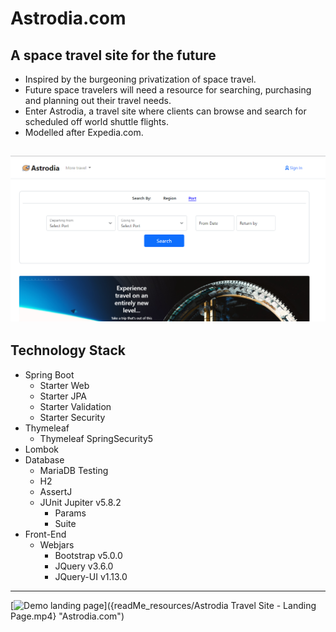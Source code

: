 # Astrodia.com
## A space travel site for the future
- Inspired by the burgeoning privatization of space travel.
- Future space travelers will need a resource for searching, purchasing and planning out their travel needs.
- Enter Astrodia, a travel site where clients can browse and search for scheduled off world shuttle flights.
- Modelled after Expedia.com.

![Homepage](readMe_resources/astrodia_landing_page.png)
---
## Technology Stack
- Spring Boot
  - Starter Web  
  - Starter JPA
  - Starter Validation
  - Starter Security
- Thymeleaf
  - Thymeleaf SpringSecurity5
- Lombok
- Database
  - MariaDB
Testing
  - H2
  - AssertJ
  - JUnit Jupiter v5.8.2
    - Params
    - Suite
- Front-End
  - Webjars
    - Bootstrap v5.0.0
    - JQuery v3.6.0
    - JQuery-UI v1.13.0
---
[![Demo landing page]({readMe_resources/astrodia_landing_page.png})]({readMe_resources/Astrodia Travel Site - Landing Page.mp4} "Astrodia.com")
